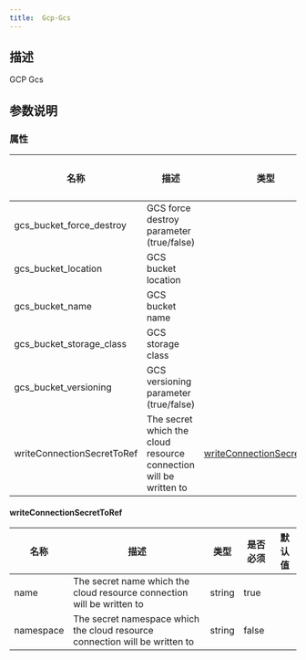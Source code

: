 ```yaml
---
title:  Gcp-Gcs
---
```


## 描述

GCP Gcs

## 参数说明


### 属性

 名称 | 描述 | 类型 | 是否必须 | 默认值 
 ------------ | ------------- | ------------- | ------------- | ------------- 
 gcs_bucket_force_destroy | GCS force destroy parameter (true/false) |  | true |  
 gcs_bucket_location | GCS bucket location |  | true |  
 gcs_bucket_name | GCS bucket name |  | true |  
 gcs_bucket_storage_class | GCS storage class |  | true |  
 gcs_bucket_versioning | GCS versioning parameter (true/false) |  | true |  
 writeConnectionSecretToRef | The secret which the cloud resource connection will be written to | [writeConnectionSecretToRef](#writeConnectionSecretToRef) | false |  


#### writeConnectionSecretToRef

 名称 | 描述 | 类型 | 是否必须 | 默认值 
 ------------ | ------------- | ------------- | ------------- | ------------- 
 name | The secret name which the cloud resource connection will be written to | string | true |  
 namespace | The secret namespace which the cloud resource connection will be written to | string | false |  
